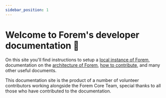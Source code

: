 ```yaml
---
sidebar_position: 1
---
```


# Welcome to Forem's developer documentation 🌱

On this site you'll find instructions to setup a [local instance of
Forem](./installation/mac), documentation on the [architecture of
Forem](./technical-overview/architecture/), [how to contribute](./contributing-guide/docs), and many other useful
documents.

This documentation site is the product of a number of volunteer contributors
working alongside the Forem Core Team, special thanks to all those who have
contributed to the documentation.
